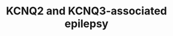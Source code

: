 ---
annotations: []
authors:
- DaraTsenova
citedin: ''
communities: []
description: KCNQ2 and KCNQ3-related epilepsies (under construction)
last-edited: 2025-10-24
ndex: null
organisms:
- Homo sapiens
redirect_from:
- /index.php/Pathway:WP5599
- /instance/WP5599
- /instance/WP5599_r140745
revision: r140745
schema-jsonld:
- '@context': https://schema.org/
  '@id': https://wikipathways.github.io/pathways/WP5599.html
  '@type': Dataset
  creator:
    '@type': Organization
    name: WikiPathways
  description: KCNQ2 and KCNQ3-related epilepsies (under construction)
  keywords:
  - AKAP5
  - AKT2
  - ANK3
  - ARIH2
  - ATP
  - BTG3
  - CALM1
  - CAMK2A
  - Ca2+
  - Calmodulin-1
  - Ca²+
  - DAG1
  - FGF12
  - FGF13
  - GABA
  - GIGYF1
  - GLUT3
  - GOLM1
  - GRIK1
  - IP3
  - ITPR1
  - KCNQ1
  - KCNQ2
  - KCNQ3
  - KCNQ4
  - KCNQ5
  - Kv7.1
  - Kv7.2
  - Kv7.3
  - Kv7.4
  - Kv7.5
  - NEDD4
  - Na+
  - Nav1.2
  - Nav1.6
  - P4HB
  - PIP2
  - PKA
  - PRDX1
  - PRKACA
  - PRKAR2B
  - PRKCE
  - PRRT2
  - RAB11A
  - RAB1A
  - SCN2A
  - SCN4B
  - SCN8A
  - SNAP25
  - SRXN1
  - STX1A
  - TRAPPC10
  - TRAPPC4
  - TRAPPC6B
  - TRAPPC9
  - VAMP2
  - WDR73
  - glucose
  - glutathione
  - nPKCε
  license: CC0
  name: KCNQ2 and KCNQ3-associated epilepsy
seo: CreativeWork
title: KCNQ2 and KCNQ3-associated epilepsy
wpid: WP5599
---